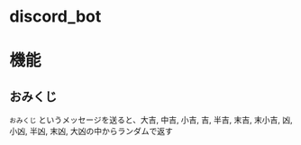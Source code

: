 # discord_bot

# 機能

## おみくじ

`おみくじ` というメッセージを送ると、大吉, 中吉, 小吉, 吉, 半吉, 末吉, 末小吉, 凶, 小凶, 半凶, 末凶, 大凶の中からランダムで返す
